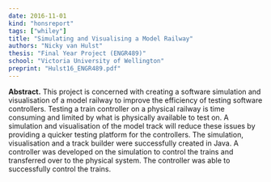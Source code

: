 ```yaml
---
date: 2016-11-01
kind: "honsreport"
tags: ["whiley"]
title: "Simulating and Visualising a Model Railway"
authors: "Nicky van Hulst"
thesis: "Final Year Project (ENGR489)"
school: "Victoria University of Wellington"
preprint: "Hulst16_ENGR489.pdf"
---
```


**Abstract.** This project is concerned with creating a software simulation and visualisation of a model railway to improve the efficiency of testing software controllers.  Testing a train controller on a physical railway is time consuming and limited by what is physically available to test on. A simulation and visualisation of the model track will reduce these issues by providing a quicker testing platform for the controllers. The simulation, visualisation and a track builder were successfully created in Java. A controller was developed on the simulation to control the trains and transferred over to the physical system. The controller was able to successfully control the trains.





